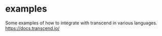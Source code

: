 # examples
Some examples of how to integrate with transcend in various languages. https://docs.transcend.io/
